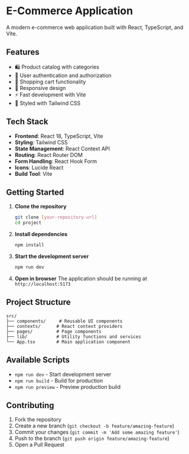 # E-Commerce Application

A modern e-commerce web application built with React, TypeScript, and Vite.

## Features

- 🛍️ Product catalog with categories
- 🔐 User authentication and authorization
- 🛒 Shopping cart functionality
- 📱 Responsive design
- ⚡ Fast development with Vite
- 🎨 Styled with Tailwind CSS

## Tech Stack

- **Frontend**: React 18, TypeScript, Vite
- **Styling**: Tailwind CSS
- **State Management**: React Context API
- **Routing**: React Router DOM
- **Form Handling**: React Hook Form
- **Icons**: Lucide React
- **Build Tool**: Vite

## Getting Started

1. **Clone the repository**
   ```bash
   git clone [your-repository-url]
   cd project
   ```

2. **Install dependencies**
   ```bash
   npm install
   ```

3. **Start the development server**
   ```bash
   npm run dev
   ```

4. **Open in browser**
   The application should be running at `http://localhost:5173`

## Project Structure

```
src/
├── components/     # Reusable UI components
├── contexts/      # React context providers
├── pages/         # Page components
├── lib/           # Utility functions and services
└── App.tsx        # Main application component
```

## Available Scripts

- `npm run dev` - Start development server
- `npm run build` - Build for production
- `npm run preview` - Preview production build

## Contributing

1. Fork the repository
2. Create a new branch (`git checkout -b feature/amazing-feature`)
3. Commit your changes (`git commit -m 'Add some amazing feature'`)
4. Push to the branch (`git push origin feature/amazing-feature`)
5. Open a Pull Request
